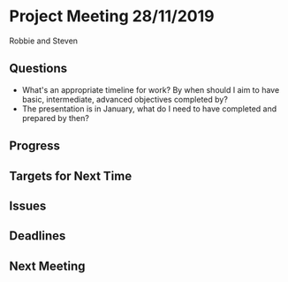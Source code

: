 # Project Meeting 28/11/2019

Robbie and Steven

## Questions
- What's an appropriate timeline for work? By when should I aim to have basic, intermediate, advanced objectives completed by?
- The presentation is in January, what do I need to have completed and prepared by then?

## Progress


## Targets for Next Time


## Issues


## Deadlines


## Next Meeting


